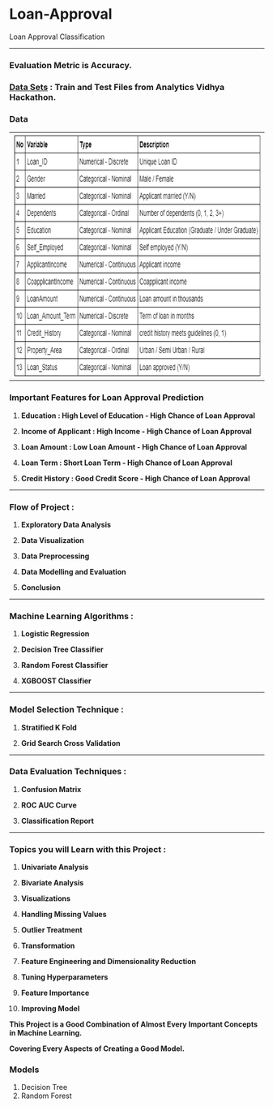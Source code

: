 # Loan-Approval
Loan Approval Classification

***

### Evaluation Metric is Accuracy.

### [Data Sets](https://datahack.analyticsvidhya.com/contest/practice-problem-loan-prediction-iii/#ProblemStatement) : Train and Test Files from Analytics Vidhya Hackathon.

### Data 

<table><tr><td><img height="480" width="640" src="Loan Approval.png"></td></tr></table>

### Important Features for Loan Approval Prediction 

1. **Education : High Level of Education - High Chance of Loan Approval**

2. **Income of Applicant : High Income - High Chance of Loan Approval**

3. **Loan Amount : Low Loan Amount - High Chance of Loan Approval**

4. **Loan Term : Short Loan Term - High Chance of Loan Approval**

5. **Credit History : Good Credit Score - High Chance of Loan Approval**

***

### Flow of Project :

1. **Exploratory Data Analysis**

2. **Data Visualization**

3. **Data Preprocessing**

4. **Data Modelling and Evaluation**

5. **Conclusion**

***

### Machine Learning Algorithms :

1. **Logistic Regression**

2. **Decision Tree Classifier**

3. **Random Forest Classifier**

4. **XGBOOST Classifier**

***

### Model Selection Technique :

1. **Stratified K Fold**

2. **Grid Search Cross Validation**

***

### Data Evaluation Techniques :

1. **Confusion Matrix**

2. **ROC AUC Curve**

3. **Classification Report**

***

### Topics you will Learn with this Project :

1. **Univariate Analysis**

2. **Bivariate Analysis**

3. **Visualizations**

4. **Handling Missing Values**

5. **Outlier Treatment**

6. **Transformation**

7. **Feature Engineering and Dimensionality Reduction**

8. **Tuning Hyperparameters**

9. **Feature Importance**

10. **Improving Model**

**This Project is a Good Combination of Almost Every Important Concepts in Machine Learning.**

**Covering Every Aspects of Creating a Good Model.**

### Models 

1. Decision Tree
2. Random Forest

